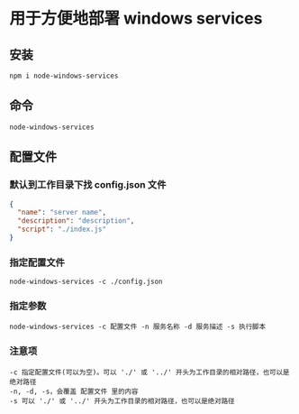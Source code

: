 # 用于方便地部署 windows services

## 安装
```
npm i node-windows-services
```

## 命令
```
node-windows-services
```

## 配置文件
### 默认到工作目录下找 config.json 文件
```json
{
  "name": "server name",
  "description": "description",
  "script": "./index.js"
}
```

### 指定配置文件
```
node-windows-services -c ./config.json
```

### 指定参数
```
node-windows-services -c 配置文件 -n 服务名称 -d 服务描述 -s 执行脚本
```

### 注意项
```
-c 指定配置文件(可以为空)。可以 './' 或 '../' 开头为工作目录的相对路径，也可以是绝对路径
-n, -d, -s，会覆盖 配置文件 里的内容
-s 可以 './' 或 '../' 开头为工作目录的相对路径，也可以是绝对路径
```

